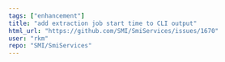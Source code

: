 ```yaml
---
tags: ["enhancement"]
title: "add extraction job start time to CLI output"
html_url: "https://github.com/SMI/SmiServices/issues/1670"
user: "rkm"
repo: "SMI/SmiServices"
---
```


